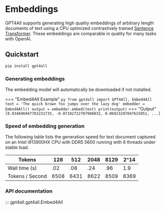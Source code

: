 # Embeddings
GPT4All supports generating high quality embeddings of arbitrary length documents of text using a CPU optimized contrastively trained [Sentence Transformer](https://www.sbert.net/). These embeddings are comparable in quality for many tasks with OpenAI.

## Quickstart

```bash
pip install gpt4all
```

### Generating embeddings
The embedding model will automatically be downloaded if not installed.

=== "Embed4All Example"
    ``` py
    from gpt4all import GPT4All, Embed4All
    text = 'The quick brown fox jumps over the lazy dog'
    embedder = Embed4All()
    output = embedder.embed(text)
    print(output)
    ```
=== "Output"
    ```
    [0.034696947783231735, -0.07192722707986832, 0.06923297047615051, ...]
    ```
### Speed of embedding generation
The following table lists the generation speed for text document captured on an Intel i913900HX CPU with DDR5 5600 running with 8 threads under stable load.

| Tokens          | 128  | 512  | 2048 | 8129 | 2^14 |
| --------------- | ---- | ---- | ---- | ---- | ---- |
| Wall time (s)   | .02  | .08  | .24  | .96  | 1.9  |
| Tokens / Second | 6508 | 6431 | 8622 | 8509 | 8369 |


### API documentation
::: gpt4all.gpt4all.Embed4All
